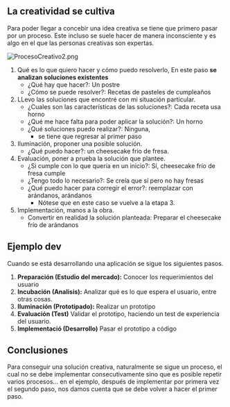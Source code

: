 ## La creatividad se cultiva
Para poder llegar a concebir una idea creativa se tiene que primero pasar por un proceso. Este incluso se suele hacer de manera inconsciente y es algo en el que las personas creativas son expertas.

![ProcesoCreativo2.png](https://static.platzi.com/media/user_upload/ProcesoCreativo2-d08dc24f-1169-4d02-8751-8daeb9def5c8.jpg)


1. Qué es lo que quiero hacer y cómo puedo resolverlo, En este paso **se analizan soluciones existentes**
	* ¿Qué hay que hacer?: Un postre
	* ¿Cómo se puede resolver?: Recetas de pasteles de cumpleaños
2. LLevo las soluciones que encontré con mi situación particular.
	* ¿Cuales son las características de las soluciones?: Cada receta usa horno
	* ¿Qué me hace falta para poder aplicar la solución?: Un horno
	* ¿Qué soluciones puedo realizar?: Ninguna, 
		* se tiene que regresar al primer paso
3. Iluminación, proponer una posible solución.
	* ¿Qué puedo hacer?: un cheesecake frio de fresa.
4. Evaluación, poner a prueba la solución que plantee.
	* ¿Si cumple con lo que quería en un inicio?: Sí, cheesecake frío de fresa cumple
	* ¿Tengo todo lo necesario?: Se creía que sí pero no hay fresas
	* ¿Qué puedo hacer para corregir el error?: reemplazar con arándanos, arándanos
		* Nótese que en este caso se vuelve a la etapa 3.
5. Implementación, manos a la obra.
	* Convertir en realidad la solución planteada: Preparar el cheesecake frío de arándanos

## Ejemplo dev
Cuando se está desarrollando una aplicación se sigue los siguientes pasos.

1. **Preparación (Estudio del mercado):** Conocer los requerimientos del usuario
2.  **Incubación (Analisis):** Analizar qué es lo que espera el usuario, entre otras cosas.
3. **Iluminación (Prototipado):** Realizar un prototipo
4. **Evaluación (Test)** Validar el prototipo, haciendo un test de experiencia del usuario.
5. **Implementació (Desarrollo)** Pasar el prototipo a código
 

## Conclusiones
Para conseguir una solución creativa, naturalmente se sigue un proceso, el cual no se debe implementar consecutivamente sino que es posible repetir varios procesos... en el ejemplo, después de implementar por primera vez el segundo paso, nos damos cuenta que se debe volver a hacer el primer paso.